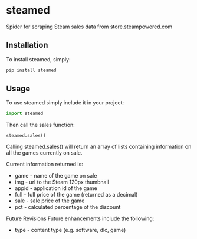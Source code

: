 # steamed

Spider for scraping Steam sales data from store.steampowered.com

## Installation
To install steamed, simply:

```python
pip install steamed
```

## Usage
To use steamed simply include it in your project:

```python
import steamed
```

Then call the sales function:

```
steamed.sales()
```

Calling steamed.sales() will return an array of lists containing information on all the games currently on sale.

Current information returned is:

+ game - name of the game on sale
+ img - url to the Steam 120px thumbnail
+ appid - application id of the game
+ full - full price of the game (returned as a decimal)
+ sale - sale price of the game
+ pct - calculated percentage of the discount

Future Revisions
Future enhancements include the following:

+ type - content type (e.g. software, dlc, game)
